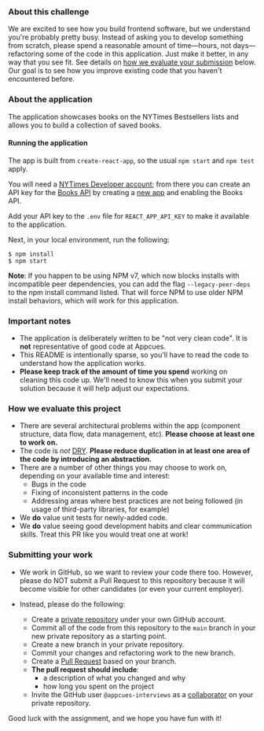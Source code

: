 ### About this challenge

We are excited to see how you build frontend software, but we understand you're
probably pretty busy. Instead of asking you to develop something from scratch,
please spend a reasonable amount of time—hours, not days—refactoring some of the code in this
application. Just make it better, in any way that you see fit. See details on [how we evaluate
your submission](#how-we-evaluate-this-project) below. Our goal is to
see how you improve existing code that you haven't encountered before.

### About the application

The application showcases books on the NYTimes Bestsellers lists and allows you
to build a collection of saved books.

#### Running the application

The app is built from `create-react-app`, so the usual `npm start` and `npm test` apply.

You will need a [NYTimes Developer account](https://developer.nytimes.com/accounts/create);
from there you can create an API key for the [Books API](https://developer.nytimes.com/docs/books-product/1/overview)
by creating a [new app](https://developer.nytimes.com/my-apps) and enabling the Books API.

Add your API key to the `.env` file for `REACT_APP_API_KEY` to make it available to the application.

Next, in your local environment, run the following:

```shell
$ npm install
$ npm start
```

**Note**: If you happen to be using NPM v7, which now blocks installs with
incompatible peer dependencies, you can add the flag `--legacy-peer-deps` to the
npm install command listed. That will force NPM to use older NPM install
behaviors, which will work for this application.

### Important notes

- The application is deliberately written to be "not very clean code". It is **not** representative of good code at Appcues.
- This README is intentionally sparse, so you'll have to read the code to understand how the application works.
- **Please keep track of the amount of time you spend** working on cleaning this
  code up. We'll need to know this when you submit your solution because it will
  help adjust our expectations.

### How we evaluate this project

- There are several architectural problems within the app (component structure, data flow, data management, etc). **Please choose at least one to work on.**
- The code is _not_ [DRY](https://en.wikipedia.org/wiki/Don%27t_repeat_yourself). **Please reduce duplication in at least one area of the code by introducing an abstraction.**
- There are a number of other things you may choose to work on, depending on your available time and interest:
  - Bugs in the code
  - Fixing of inconsistent patterns in the code
  - Addressing areas where best practices are not being followed (in usage of third-party libraries, for example)
- We **do** value unit tests for newly-added code.
- We **do** value seeing good development habits and clear communication skills. Treat this PR like you would treat one at work!

### Submitting your work

- We work in GitHub, so we want to review your code there too. However, please
  do NOT submit a Pull Request to this repository because it will become visible
  for other candidates (or even your current employer).

- Instead, please do the following:
  - Create a [private repository](https://docs.github.com/en/free-pro-team@latest/github/creating-cloning-and-archiving-repositories/about-repository-visibility) under your own GitHub account.
  - Commit all of the code from this repository to the `main` branch in your new private repository as a starting point.
  - Create a new branch in your private repository.
  - Commit your changes and refactoring work to the new branch.
  - Create a [Pull Request](https://docs.github.com/en/free-pro-team@latest/github/collaborating-with-issues-and-pull-requests/about-pull-requests) based on your branch.
  - **The pull request should include**:
    - a description of what you changed and why
    - how long you spent on the project
  - Invite the GitHub user `@appcues-interviews` as a [collaborator](https://docs.github.com/en/free-pro-team@latest/github/setting-up-and-managing-your-github-user-account/inviting-collaborators-to-a-personal-repository) on your private repository.

Good luck with the assignment, and we hope you have fun with it!
